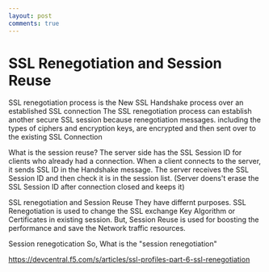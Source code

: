 ```yaml
---
layout: post
comments: true
---
```


# SSL Renegotiation and Session Reuse

SSL renegotiation process is the New SSL Handshake process over an established SSL connection
The SSL renegotiation process can establish another secure SSL session because renegotiation messages.
including the types of ciphers and encryption keys, are encrypted and then sent over to the existing SSL Connection


What is the session reuse?
The server side has the SSL Session ID for clients who already had a connection. When a client connects to
the server, it sends SSL ID in the Handshake message. The server receives the SSL Session ID and then check
it is in the session list. (Server doens't erase the SSL Session ID after connection closed and keeps it)


SSL renegotiation and Session Reuse
They have differnt purposes. SSL Renegotiation is used to change the SSL exchange Key Algorithm or Certificates
in existing session.
But, Session Reuse is used for boosting the performance and save the Network traffic resources.

Session renegotication
So, What is the "session renegotiation"

https://devcentral.f5.com/s/articles/ssl-profiles-part-6-ssl-renegotiation

